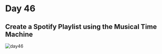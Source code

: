 # Day 46  
## Create a Spotify Playlist using the Musical Time Machine
![day46](https://github.com/diorithaliti/Python/assets/74361197/11515920-bd0e-4f3b-9373-367e944c8e6d)
